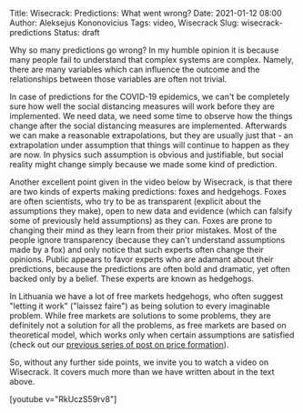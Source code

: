 Title: Wisecrack: Predictions: What went wrong?
Date: 2021-01-12 08:00
Author: Aleksejus Kononovicius
Tags: video, Wisecrack
Slug: wisecrack-predictions
Status: draft 

Why so many predictions go wrong? In my humble opinion it is because many
people fail to understand that complex systems are complex. Namely, there are
many variables which can influence the outcome and the relationships between
those variables are often not trivial.

In case of predictions for the COVID-19 epidemics, we can't be completely sure
how well the social distancing measures will work before they are implemented.
We need data, we need some time to observe how the things change after the
social distancing measures are implemented. Afterwards we can make a reasonable
extrapolations, but they are usually just that - an extrapolation under
assumption that things will continue to happen as they are now. In physics such
assumption is obvious and justifiable, but social reality might change simply
because we made some kind of prediction.

Another excellent point given in the video below by Wisecrack, is that there
are two kinds of experts making predictions: foxes and hedgehogs. Foxes are
often scientists, who try to be as transparent (explicit about the
assumptions they make), open to new data and evidence (which can falsify some
of previously held assumptions) as they can. Foxes are prone to changing their
mind as they learn from their prior mistakes. Most of the people ignore
transparency (because they can't understand assumptions made by a fox) and
only notice that such experts often change their opinions. Public appears to
favor experts who are adamant about their predictions, because the predictions
are often bold and dramatic, yet often backed only by a belief. These experts
are known as hedgehogs.

In Lithuania we have a lot of free markets hedgehogs, who often suggest
"letting it work" ("laissez faire") as being solution to every imaginable
problem. While free markets are solutions to some problems, they are definitely
not a solution for all the problems, as free markets are based on theoretical
model, which works only when certain assumptions are satisfied (check out our
[previous series of post on price formation](/tag/price-formation)).

So, without any further side points, we invite you to watch a video on
Wisecrack. It covers much more than we have written about in the text above.

[youtube v="RkUczS59rv8"]
